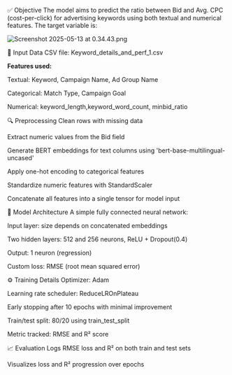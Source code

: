 ✅ Objective
The model aims to predict the ratio between Bid and Avg. CPC (cost-per-click) for advertising keywords using both textual and numerical features. The target variable is:

![Screenshot 2025-05-13 at 0.34.43.png](..%2F..%2F..%2F..%2Fvar%2Ffolders%2F07%2Fnjf4_cl12kl42k8cskjgjnz00000gn%2FT%2FTemporaryItems%2FNSIRD_screencaptureui_447SzC%2FScreenshot%202025-05-13%20at%200.34.43.png)


🧩 Input Data
CSV file: Keyword_details_and_perf_1.csv

**Features used:**

Textual: Keyword, Campaign Name, Ad Group Name

Categorical: Match Type, Campaign Goal

Numerical: keyword_length,keyword_word_count, minbid_ratio


🔍 Preprocessing
Clean rows with missing data

Extract numeric values from the Bid field

Generate BERT embeddings for text columns using 'bert-base-multilingual-uncased'

Apply one-hot encoding to categorical features

Standardize numeric features with StandardScaler

Concatenate all features into a single tensor for model input


🧠 Model Architecture
A simple fully connected neural network:

Input layer: size depends on concatenated embeddings

Two hidden layers: 512 and 256 neurons, ReLU + Dropout(0.4)

Output: 1 neuron (regression)

Custom loss: RMSE (root mean squared error)


⚙️ Training Details
Optimizer: Adam

Learning rate scheduler: ReduceLROnPlateau

Early stopping after 10 epochs with minimal improvement

Train/test split: 80/20 using train_test_split

Metric tracked: RMSE and R² score


📈 Evaluation
Logs RMSE loss and R² on both train and test sets

Visualizes loss and R² progression over epochs
